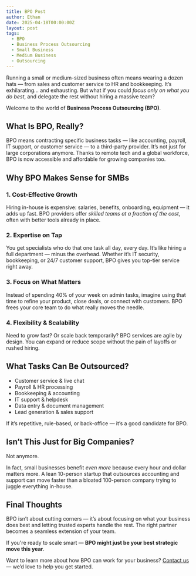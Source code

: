 ```yaml
---
title: BPO Post
author: Ethan
date: 2025-04-18T00:00:00Z
layout: post
tags:
  - BPO
  - Business Process Outsourcing
  - Small Business
  - Medium Business
  - Outsourcing
---
```

Running a small or medium-sized business often means wearing a dozen hats — from sales and customer service to HR and bookkeeping. It’s exhilarating… and exhausting. But what if you could *focus only on what you do best*, and delegate the rest without hiring a massive team?

Welcome to the world of **Business Process Outsourcing (BPO)**.

## What Is BPO, Really?

BPO means contracting specific business tasks — like accounting, payroll, IT support, or customer service — to a third-party provider. It’s not just for large corporations anymore. Thanks to remote tech and a global workforce, BPO is now accessible and affordable for growing companies too.

## Why BPO Makes Sense for SMBs

### 1\. **Cost-Effective Growth**

Hiring in-house is expensive: salaries, benefits, onboarding, equipment — it adds up fast. BPO providers offer *skilled teams at a fraction of the cost*, often with better tools already in place.

### 2\. **Expertise on Tap**

You get specialists who do that one task all day, every day. It’s like hiring a full department — minus the overhead. Whether it’s IT security, bookkeeping, or 24/7 customer support, BPO gives you top-tier service right away.

### 3\. **Focus on What Matters**

Instead of spending 40% of your week on admin tasks, imagine using that time to refine your product, close deals, or connect with customers. BPO frees your core team to do what really moves the needle.

### 4\. **Flexibility & Scalability**

Need to grow fast? Or scale back temporarily? BPO services are agile by design. You can expand or reduce scope without the pain of layoffs or rushed hiring.

## What Tasks Can Be Outsourced?

* Customer service & live chat
* Payroll & HR processing
* Bookkeeping & accounting
* IT support & helpdesk
* Data entry & document management
* Lead generation & sales support

If it’s repetitive, rule-based, or back-office — it’s a good candidate for BPO.

## Isn’t This Just for Big Companies?

Not anymore.

In fact, small businesses benefit *even more* because every hour and dollar matters more. A lean 10-person startup that outsources accounting and support can move faster than a bloated 100-person company trying to juggle everything in-house.

## Final Thoughts

BPO isn’t about cutting corners — it’s about focusing on what your business does best and letting trusted experts handle the rest. The right partner becomes a seamless extension of your team.

If you're ready to scale smart — **BPO might just be your best strategic move this year**.

Want to learn more about how BPO can work for your business? [Contact us](/contact) — we’d love to help you get started.